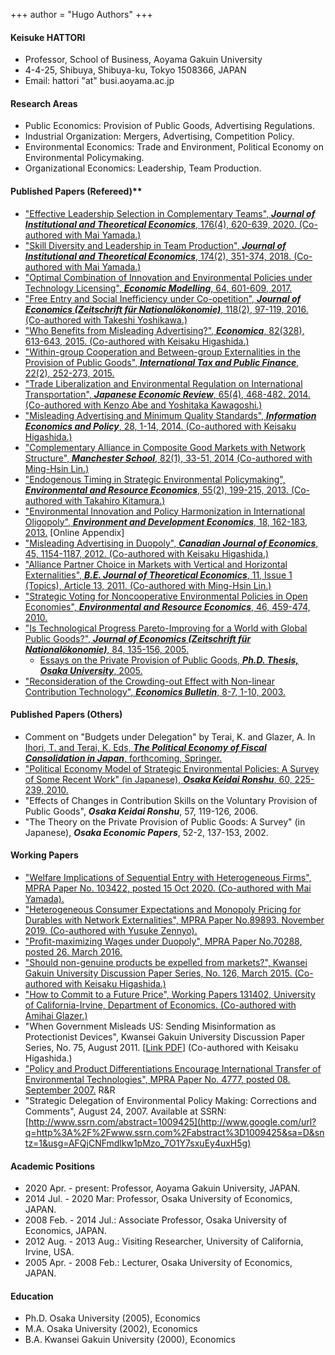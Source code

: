 +++
author = "Hugo Authors"
+++


#### Keisuke HATTORI
- Professor, School of Business, Aoyama Gakuin University
- 4-4-25, Shibuya, Shibuya-ku, Tokyo 1508366, JAPAN
- Email: hattori "at" busi.aoyama.ac.jp

#### Research Areas

- Public Economics: Provision of Public Goods, Advertising Regulations.
- Industrial Organization: Mergers, Advertising, Competition Policy.
- Environmental Economics: Trade and Environment, Political Economy on Environmental Policymaking.
- Organizational Economics: Leadership, Team Production.

#### Published Papers (Refereed)**

- ["Effective Leadership Selection in Complementary Teams", ](https://www.google.com/url?q=https%3A%2F%2Fdoi.org%2F10.1628%2Fjite-2020-0037&sa=D&sntz=1&usg=AFQjCNHKfScBAmjbNZIVaa8C0A0UpQMKFg)[***Journal of Institutional and Theoretical Economics***](https://www.google.com/url?q=https%3A%2F%2Fdoi.org%2F10.1628%2Fjite-2020-0037&sa=D&sntz=1&usg=AFQjCNHKfScBAmjbNZIVaa8C0A0UpQMKFg)[, 176(4), 620-639, 2020](https://www.google.com/url?q=https%3A%2F%2Fdoi.org%2F10.1628%2Fjite-2020-0037&sa=D&sntz=1&usg=AFQjCNHKfScBAmjbNZIVaa8C0A0UpQMKFg)[. (Co-authored with Mai Yamada.)](https://www.google.com/url?q=https%3A%2F%2Fdoi.org%2F10.1628%2Fjite-2020-0037&sa=D&sntz=1&usg=AFQjCNHKfScBAmjbNZIVaa8C0A0UpQMKFg)
- ["Skill Diversity and Leadership in Team Production", ](https://www.google.com/url?q=https%3A%2F%2Fwww.mohrsiebeck.com%2Fen%2Farticle%2Fskill-diversity-and-leadership-in-team-production-101628093245617x14996661407767&sa=D&sntz=1&usg=AFQjCNHjBLCr3O2oiaMJqmvEIBhs-UV9sA)[***Journal of Institutional and Theoretical Economics***](https://www.google.com/url?q=https%3A%2F%2Fwww.mohrsiebeck.com%2Fen%2Farticle%2Fskill-diversity-and-leadership-in-team-production-101628093245617x14996661407767&sa=D&sntz=1&usg=AFQjCNHjBLCr3O2oiaMJqmvEIBhs-UV9sA)[, 174(2), 351-374, 2018. (Co-authored with Mai Yamada.) ](https://www.google.com/url?q=https%3A%2F%2Fwww.mohrsiebeck.com%2Fen%2Farticle%2Fskill-diversity-and-leadership-in-team-production-101628093245617x14996661407767&sa=D&sntz=1&usg=AFQjCNHjBLCr3O2oiaMJqmvEIBhs-UV9sA)
- ["Optimal Combination of Innovation and Environmental Policies under Technology Licensing", ](http://www.google.com/url?q=http%3A%2F%2Fdx.doi.org%2F10.1016%2Fj.econmod.2017.04.024&sa=D&sntz=1&usg=AFQjCNEnHwBQ6EkiNutpWeBY6ySVIsu37Q)[***Economic Modelling***](http://www.google.com/url?q=http%3A%2F%2Fdx.doi.org%2F10.1016%2Fj.econmod.2017.04.024&sa=D&sntz=1&usg=AFQjCNEnHwBQ6EkiNutpWeBY6ySVIsu37Q)[, 64, 601-609, 2017.](http://www.google.com/url?q=http%3A%2F%2Fdx.doi.org%2F10.1016%2Fj.econmod.2017.04.024&sa=D&sntz=1&usg=AFQjCNEnHwBQ6EkiNutpWeBY6ySVIsu37Q)
- ["Free Entry and Social Inefficiency under Co-opetition", ](https://www.google.com/url?q=https%3A%2F%2Fideas.repec.org%2Fa%2Fkap%2Fjeczfn%2Fv118y2016i2d10.1007_s00712-015-0469-x.html&sa=D&sntz=1&usg=AFQjCNGt5MG-WjmoLAac5JtCHYbUm81GbQ)[***Journal of Economics (Zeitschrift für Nationalökonomie)***](https://www.google.com/url?q=https%3A%2F%2Fideas.repec.org%2Fa%2Fkap%2Fjeczfn%2Fv118y2016i2d10.1007_s00712-015-0469-x.html&sa=D&sntz=1&usg=AFQjCNGt5MG-WjmoLAac5JtCHYbUm81GbQ)[, 118(2), 97-119, 2016. (Co-authored with Takeshi Yoshikawa.)](https://www.google.com/url?q=https%3A%2F%2Fideas.repec.org%2Fa%2Fkap%2Fjeczfn%2Fv118y2016i2d10.1007_s00712-015-0469-x.html&sa=D&sntz=1&usg=AFQjCNGt5MG-WjmoLAac5JtCHYbUm81GbQ)
- ["Who Benefits from Misleading Advertising?", ](https://www.google.com/url?q=https%3A%2F%2Fideas.repec.org%2Fa%2Fbla%2Feconom%2Fv82y2015i328p613-643.html&sa=D&sntz=1&usg=AFQjCNExCImfDgvl_zKZLqrJr_XiwIFhDQ)[***Economica***](https://www.google.com/url?q=https%3A%2F%2Fideas.repec.org%2Fa%2Fbla%2Feconom%2Fv82y2015i328p613-643.html&sa=D&sntz=1&usg=AFQjCNExCImfDgvl_zKZLqrJr_XiwIFhDQ)[, 82(328), 613-643, 2015. (Co-authored with Keisaku Higashida.)](https://www.google.com/url?q=https%3A%2F%2Fideas.repec.org%2Fa%2Fbla%2Feconom%2Fv82y2015i328p613-643.html&sa=D&sntz=1&usg=AFQjCNExCImfDgvl_zKZLqrJr_XiwIFhDQ)
- ["Within-group Cooperation and Between-group Externalities in the Provision of Public Goods", ](https://www.google.com/url?q=https%3A%2F%2Fideas.repec.org%2Fa%2Fkap%2Fitaxpf%2Fv22y2015i2p252-273.html&sa=D&sntz=1&usg=AFQjCNGy70R88EPxrpG4Sy5ERocH3OevHw)[***International Tax and Public Finance***](https://www.google.com/url?q=https%3A%2F%2Fideas.repec.org%2Fa%2Fkap%2Fitaxpf%2Fv22y2015i2p252-273.html&sa=D&sntz=1&usg=AFQjCNGy70R88EPxrpG4Sy5ERocH3OevHw)[, 22(2), 252-273, 2015. ](https://www.google.com/url?q=https%3A%2F%2Fideas.repec.org%2Fa%2Fkap%2Fitaxpf%2Fv22y2015i2p252-273.html&sa=D&sntz=1&usg=AFQjCNGy70R88EPxrpG4Sy5ERocH3OevHw)
- ["Trade Liberalization and Environmental Regulation on International Transportation", ](https://www.google.com/url?q=https%3A%2F%2Fideas.repec.org%2Fa%2Fbla%2Fjecrev%2Fv65y2014i4p468-482.html&sa=D&sntz=1&usg=AFQjCNEJHGcVNqD6jE6M_DavYvnoWzQNHw)[***Japanese Economic Review***](https://www.google.com/url?q=https%3A%2F%2Fideas.repec.org%2Fa%2Fbla%2Fjecrev%2Fv65y2014i4p468-482.html&sa=D&sntz=1&usg=AFQjCNEJHGcVNqD6jE6M_DavYvnoWzQNHw)[, 65(4), 468-482. 2014. (Co-authored with Kenzo Abe and Yoshitaka Kawagoshi.)](https://www.google.com/url?q=https%3A%2F%2Fideas.repec.org%2Fa%2Fbla%2Fjecrev%2Fv65y2014i4p468-482.html&sa=D&sntz=1&usg=AFQjCNEJHGcVNqD6jE6M_DavYvnoWzQNHw)
- ["Misleading Advertising and Minimum Quality Standards", ](https://www.google.com/url?q=https%3A%2F%2Fideas.repec.org%2Fa%2Feee%2Fiepoli%2Fv28y2014icp1-14.html&sa=D&sntz=1&usg=AFQjCNG_nq5D9TLvqm9x3DgI1CbRhg82-Q)[***Information Economics and Policy***](https://www.google.com/url?q=https%3A%2F%2Fideas.repec.org%2Fa%2Feee%2Fiepoli%2Fv28y2014icp1-14.html&sa=D&sntz=1&usg=AFQjCNG_nq5D9TLvqm9x3DgI1CbRhg82-Q)[, 28, 1-14, 2014. (Co-authored with Keisaku Higashida.)](https://www.google.com/url?q=https%3A%2F%2Fideas.repec.org%2Fa%2Feee%2Fiepoli%2Fv28y2014icp1-14.html&sa=D&sntz=1&usg=AFQjCNG_nq5D9TLvqm9x3DgI1CbRhg82-Q)
- ["Complementary Alliance in Composite Good Markets with Network Structure", ](https://www.google.com/url?q=https%3A%2F%2Fideas.repec.org%2Fa%2Fbla%2Fmanchs%2Fv82y2014i1p33-51.html&sa=D&sntz=1&usg=AFQjCNGUkJKeuYYaRLJllc6BlmgiyHlq9A)[***Manchester School***](https://www.google.com/url?q=https%3A%2F%2Fideas.repec.org%2Fa%2Fbla%2Fmanchs%2Fv82y2014i1p33-51.html&sa=D&sntz=1&usg=AFQjCNGUkJKeuYYaRLJllc6BlmgiyHlq9A)[, 82(1), 33-51, 2014 (Co-authored with Ming-Hsin Lin.)](https://www.google.com/url?q=https%3A%2F%2Fideas.repec.org%2Fa%2Fbla%2Fmanchs%2Fv82y2014i1p33-51.html&sa=D&sntz=1&usg=AFQjCNGUkJKeuYYaRLJllc6BlmgiyHlq9A)
- ["Endogenous Timing in Strategic Environmental Policymaking", ](http://www.google.com/url?q=http%3A%2F%2Flink.springer.com%2Farticle%2F10.1007%2Fs10640-012-9622-y&sa=D&sntz=1&usg=AFQjCNGyMKno3R4XLly5GrdXIYlnosuy7w)[***Environmental and Resource Economics***](http://www.google.com/url?q=http%3A%2F%2Flink.springer.com%2Farticle%2F10.1007%2Fs10640-012-9622-y&sa=D&sntz=1&usg=AFQjCNGyMKno3R4XLly5GrdXIYlnosuy7w)[, 55(2), 199-215, 2013. (Co-authored with Takahiro Kitamura.)](http://www.google.com/url?q=http%3A%2F%2Flink.springer.com%2Farticle%2F10.1007%2Fs10640-012-9622-y&sa=D&sntz=1&usg=AFQjCNGyMKno3R4XLly5GrdXIYlnosuy7w)
- ["Environmental Innovation and Policy Harmonization in International Oligopoly", ](http://www.google.com/url?q=http%3A%2F%2Fjournals.cambridge.org%2Fabstract_S1355770X1200040X&sa=D&sntz=1&usg=AFQjCNGoYmjaeZO651w6JZpMx54E-RBjGg)[***Environment and Development Economics***](http://www.google.com/url?q=http%3A%2F%2Fjournals.cambridge.org%2Fabstract_S1355770X1200040X&sa=D&sntz=1&usg=AFQjCNGoYmjaeZO651w6JZpMx54E-RBjGg)[, 18, 162-183, 2013.](http://www.google.com/url?q=http%3A%2F%2Fjournals.cambridge.org%2Fabstract_S1355770X1200040X&sa=D&sntz=1&usg=AFQjCNGoYmjaeZO651w6JZpMx54E-RBjGg) [Online Appendix]
- ["Misleading Advertising in Duopoly", ](http://www.google.com/url?q=http%3A%2F%2Fonlinelibrary.wiley.com%2Fdoi%2F10.1111%2Fj.1540-5982.2012.01730.x%2Fabstract&sa=D&sntz=1&usg=AFQjCNHDipgvMAUux-T8w84IyrBCH3G_Dw)[***Canadian Journal of Economics***](http://www.google.com/url?q=http%3A%2F%2Fonlinelibrary.wiley.com%2Fdoi%2F10.1111%2Fj.1540-5982.2012.01730.x%2Fabstract&sa=D&sntz=1&usg=AFQjCNHDipgvMAUux-T8w84IyrBCH3G_Dw)[, 45, 1154-1187, 2012. (Co-authored with Keisaku Higashida.)](http://www.google.com/url?q=http%3A%2F%2Fonlinelibrary.wiley.com%2Fdoi%2F10.1111%2Fj.1540-5982.2012.01730.x%2Fabstract&sa=D&sntz=1&usg=AFQjCNHDipgvMAUux-T8w84IyrBCH3G_Dw)
- ["Alliance Partner Choice in Markets with Vertical and Horizontal Externalities", ](http://www.google.com/url?q=http%3A%2F%2Fwww.degruyter.com%2Fview%2Fj%2Fbejte.2011.11.issue-1%2Fbejte.2011.11.1.1732%2Fbejte.2011.11.1.1732.xml&sa=D&sntz=1&usg=AFQjCNEYlCshJ9AFa1Icx8jqwcH5lRIudQ)[***B.E. Journal of Theoretical Economics***](http://www.google.com/url?q=http%3A%2F%2Fwww.degruyter.com%2Fview%2Fj%2Fbejte.2011.11.issue-1%2Fbejte.2011.11.1.1732%2Fbejte.2011.11.1.1732.xml&sa=D&sntz=1&usg=AFQjCNEYlCshJ9AFa1Icx8jqwcH5lRIudQ)[,](http://www.google.com/url?q=http%3A%2F%2Fwww.degruyter.com%2Fview%2Fj%2Fbejte.2011.11.issue-1%2Fbejte.2011.11.1.1732%2Fbejte.2011.11.1.1732.xml&sa=D&sntz=1&usg=AFQjCNEYlCshJ9AFa1Icx8jqwcH5lRIudQ)[ ](http://www.google.com/url?q=http%3A%2F%2Fwww.degruyter.com%2Fview%2Fj%2Fbejte.2011.11.issue-1%2Fbejte.2011.11.1.1732%2Fbejte.2011.11.1.1732.xml&sa=D&sntz=1&usg=AFQjCNEYlCshJ9AFa1Icx8jqwcH5lRIudQ)[11, Issue 1 (Topics), Article 13, 2011. (Co-authored with Ming-Hsin Lin.)](http://www.google.com/url?q=http%3A%2F%2Fwww.degruyter.com%2Fview%2Fj%2Fbejte.2011.11.issue-1%2Fbejte.2011.11.1.1732%2Fbejte.2011.11.1.1732.xml&sa=D&sntz=1&usg=AFQjCNEYlCshJ9AFa1Icx8jqwcH5lRIudQ)
- ["Strategic Voting for Noncooperative Environmental Policies in Open Economies", ](http://www.google.com/url?q=http%3A%2F%2Fdx.doi.org%2F10.1007%2Fs10640-010-9349-6&sa=D&sntz=1&usg=AFQjCNGpzh8tcnFzYy_R1N0ekzz6gniEgw)[***Environmental and Resource Economics***](http://www.google.com/url?q=http%3A%2F%2Fdx.doi.org%2F10.1007%2Fs10640-010-9349-6&sa=D&sntz=1&usg=AFQjCNGpzh8tcnFzYy_R1N0ekzz6gniEgw)[, 46, 459-474, 2010.](http://www.google.com/url?q=http%3A%2F%2Fdx.doi.org%2F10.1007%2Fs10640-010-9349-6&sa=D&sntz=1&usg=AFQjCNGpzh8tcnFzYy_R1N0ekzz6gniEgw)
- ["Is Technological Progress Pareto-Improving for a World with Global Public Goods?", ](http://www.google.com/url?q=http%3A%2F%2Fdx.doi.org%2F10.1007%2Fs00712-004-0106-6&sa=D&sntz=1&usg=AFQjCNE4Mg3KdpyR8AXQv_c5U02Zh468ig)[***Journal of Economics (Zeitschrift für Nationalökonomie)***](http://www.google.com/url?q=http%3A%2F%2Fdx.doi.org%2F10.1007%2Fs00712-004-0106-6&sa=D&sntz=1&usg=AFQjCNE4Mg3KdpyR8AXQv_c5U02Zh468ig)[, 84, 135-156, 2005.](http://www.google.com/url?q=http%3A%2F%2Fdx.doi.org%2F10.1007%2Fs00712-004-0106-6&sa=D&sntz=1&usg=AFQjCNE4Mg3KdpyR8AXQv_c5U02Zh468ig)
  - [Essays on the Private Provision of Public Goods, ](http://www.google.com/url?q=http%3A%2F%2Fiss.ndl.go.jp%2Fbooks%2FR100000002-I000007781437-00%3Far%3D4e1f%26locale%3Den&sa=D&sntz=1&usg=AFQjCNEBCsTdTdyQXhhbTfWUCxpwWkdUug)[***Ph.D. Thesis, Osaka University***](http://www.google.com/url?q=http%3A%2F%2Fiss.ndl.go.jp%2Fbooks%2FR100000002-I000007781437-00%3Far%3D4e1f%26locale%3Den&sa=D&sntz=1&usg=AFQjCNEBCsTdTdyQXhhbTfWUCxpwWkdUug)[, 2005.](http://www.google.com/url?q=http%3A%2F%2Fiss.ndl.go.jp%2Fbooks%2FR100000002-I000007781437-00%3Far%3D4e1f%26locale%3Den&sa=D&sntz=1&usg=AFQjCNEBCsTdTdyQXhhbTfWUCxpwWkdUug)
- ["Reconsideration of the Crowding-out Effect with Non-linear Contribution Technology", ](http://www.google.com/url?q=http%3A%2F%2Fwww.accessecon.com%2Fpubs%2Feb%2F2003%2Fvolume8%2FEB-02H40004A.pdf&sa=D&sntz=1&usg=AFQjCNGBLZdMFKUGnJ-Vo2_sQTI924w8vg)[***Economics Bulletin***](http://www.google.com/url?q=http%3A%2F%2Fwww.accessecon.com%2Fpubs%2Feb%2F2003%2Fvolume8%2FEB-02H40004A.pdf&sa=D&sntz=1&usg=AFQjCNGBLZdMFKUGnJ-Vo2_sQTI924w8vg)[, 8-7, 1-10, 2003.](http://www.google.com/url?q=http%3A%2F%2Fwww.accessecon.com%2Fpubs%2Feb%2F2003%2Fvolume8%2FEB-02H40004A.pdf&sa=D&sntz=1&usg=AFQjCNGBLZdMFKUGnJ-Vo2_sQTI924w8vg)

#### Published Papers (Others)

- Comment on "Budgets under Delegation" by Terai, K. and Glazer, A. In [Ihori, T. and Terai, K. Eds, ](http://www.google.com/url?q=http%3A%2F%2Fwww.springer.com%2Feconomics%2Fpublic%2Bfinance%2Fbook%2F978-4-431-55126-3&sa=D&sntz=1&usg=AFQjCNFSGACx-zrvhCeXTw_ahdkJKKEk4Q)[***The Political Economy of Fiscal Consolidation in Japan***](http://www.google.com/url?q=http%3A%2F%2Fwww.springer.com%2Feconomics%2Fpublic%2Bfinance%2Fbook%2F978-4-431-55126-3&sa=D&sntz=1&usg=AFQjCNFSGACx-zrvhCeXTw_ahdkJKKEk4Q)[, forthcoming, Springer. ](http://www.google.com/url?q=http%3A%2F%2Fwww.springer.com%2Feconomics%2Fpublic%2Bfinance%2Fbook%2F978-4-431-55126-3&sa=D&sntz=1&usg=AFQjCNFSGACx-zrvhCeXTw_ahdkJKKEk4Q)
- ["Political Economy Model of Strategic Environmental Policies: A Survey of Some Recent Work" (in Japanese), ](http://www.google.com/url?q=http%3A%2F%2Fwww.i-repository.net%2Fil%2Fuser_contents%2F02%2FG0000031Repository%2Frepository%2Fkeidaironshu_060_005_225-239.pdf&sa=D&sntz=1&usg=AFQjCNFFD6PFnm05Rvk1SWZB0FQG2l1EGw)[***Osaka Keidai Ronshu***](http://www.google.com/url?q=http%3A%2F%2Fwww.i-repository.net%2Fil%2Fuser_contents%2F02%2FG0000031Repository%2Frepository%2Fkeidaironshu_060_005_225-239.pdf&sa=D&sntz=1&usg=AFQjCNFFD6PFnm05Rvk1SWZB0FQG2l1EGw)[, 60, 225-239, 2010.](http://www.google.com/url?q=http%3A%2F%2Fwww.i-repository.net%2Fil%2Fuser_contents%2F02%2FG0000031Repository%2Frepository%2Fkeidaironshu_060_005_225-239.pdf&sa=D&sntz=1&usg=AFQjCNFFD6PFnm05Rvk1SWZB0FQG2l1EGw)
- "Effects of Changes in Contribution Skills on the Voluntary Provision of Public Goods", ***Osaka Keidai Ronshu***, 57, 119-126, 2006.
- "The Theory on the Private Provision of Public Goods: A Survey" (in Japanese), ***Osaka Economic Papers***, 52-2, 137-153, 2002.

#### Working Papers

- ["Welfare Implications of Sequential Entry with Heterogeneous Firms", MPRA Paper No. 103422, posted 15 Oct 2020. (Co-authored with Mai Yamada).](https://www.google.com/url?q=https%3A%2F%2Fmpra.ub.uni-muenchen.de%2F103422%2F1%2FMPRA_paper_103422.pdf&sa=D&sntz=1&usg=AFQjCNHshicBxIhltGOCql9queszw8AMYA)
- ["Heterogeneous Consumer Expectations and Monopoly Pricing for Durables with Network Externalities", MPRA Paper No.89893. November 2019. (Co-authored with Yusuke Zennyo).](https://www.google.com/url?q=https%3A%2F%2Fmpra.ub.uni-muenchen.de%2F89893%2F9%2FMPRA_paper_89893.pdf&sa=D&sntz=1&usg=AFQjCNGxPmOolJ6hDPpysDDohfGyV7w25A)
- ["Profit-maximizing Wages under Duopoly", MPRA Paper No.70288, posted 26. March 2016.](https://www.google.com/url?q=https%3A%2F%2Fmpra.ub.uni-muenchen.de%2F70288%2F1%2FMPRA_paper_70288.pdf&sa=D&sntz=1&usg=AFQjCNEErQ7wSF-nsSvNCbffVwE3owW1rg)
- ["Should non-genuine products be expelled from markets?", Kwansei Gakuin University Discussion Paper Series, No. 126, March 2015. (Co-authored with Keisaku Higashida.)](http://www.google.com/url?q=http%3A%2F%2F192.218.163.163%2FRePEc%2Fpdf%2Fkgdp126.pdf&sa=D&sntz=1&usg=AFQjCNF3FqSj21DL0c8bQsS2w572VPzeWA)
- ["How to Commit to a Future Price", Working Papers 131402, University of California-Irvine, Department of Economics. (Co-authored with Amihai Glazer.)](https://www.google.com/url?q=https%3A%2F%2Fideas.repec.org%2Fp%2Firv%2Fwpaper%2F131402.html&sa=D&sntz=1&usg=AFQjCNH6NWfiS8U5f6kUUtKmPoHpDZsV3Q)
- "When Government Misleads US: Sending Misinformation as Protectionist Devices", Kwansei Gakuin University Discussion Paper Series, No. 75, August 2011. [[Link PDF](http://www.google.com/url?q=http%3A%2F%2Fwww-econ.kwansei.ac.jp%2F~econ%2Fgs%2Fdp%2Fkgdp75.pdf&sa=D&sntz=1&usg=AFQjCNGVXXzgcpd8QymQPF2z5zO4yFViug)] (Co-authored with Keisaku Higashida.)
- ["Policy and Product Differentiations Encourage International Transfer of Environmental Technologies", MPRA Paper No. 4777, posted 08. September 2007.](http://www.google.com/url?q=http%3A%2F%2Fmpra.ub.uni-muenchen.de%2F6334%2F&sa=D&sntz=1&usg=AFQjCNHOASbPebO_gFqtyt3qpSGAHuMoRw) R&R
- "Strategic Delegation of Environmental Policy Making: Corrections and Comments", August 24, 2007. Available at SSRN: [http://www.ssrn.com/abstract=1009425](http://www.google.com/url?q=http%3A%2F%2Fwww.ssrn.com%2Fabstract%3D1009425&sa=D&sntz=1&usg=AFQjCNFmdlkw1pMzo_7O1Y7sxuEy4uxH5g)

#### Academic Positions

- 2020 Apr. - present: Professor, Aoyama Gakuin University, JAPAN.
- 2014 Jul. - 2020 Mar: Professor, Osaka University of Economics, JAPAN.
- 2008 Feb. - 2014 Jul.: Associate Professor, Osaka University of Economics, JAPAN.
- 2012 Aug. - 2013 Aug.: Visiting Researcher, University of California, Irvine, USA.
- 2005 Apr. - 2008 Feb.: Lecturer, Osaka University of Economics, JAPAN.

#### Education

- Ph.D. Osaka University (2005), Economics
- M.A. Osaka University (2002), Economics
- B.A. Kwansei Gakuin University (2000), Economics 
